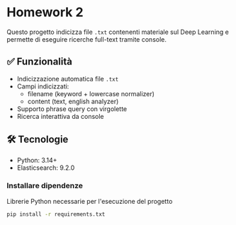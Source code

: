 # Homework 2
Questo progetto indicizza file `.txt` contenenti materiale sul Deep Learning e permette di eseguire ricerche full-text tramite console.

## ✅ Funzionalità
- Indicizzazione automatica file `.txt`
- Campi indicizzati:
  - filename (keyword + lowercase normalizer)
  - content (text, english analyzer)
- Supporto phrase query con virgolette
- Ricerca interattiva da console

## 🛠️ Tecnologie
- Python: 3.14+
- Elasticsearch: 9.2.0

### Installare dipendenze
Librerie Python necessarie per l'esecuzione del progetto
```bash
pip install -r requirements.txt
```